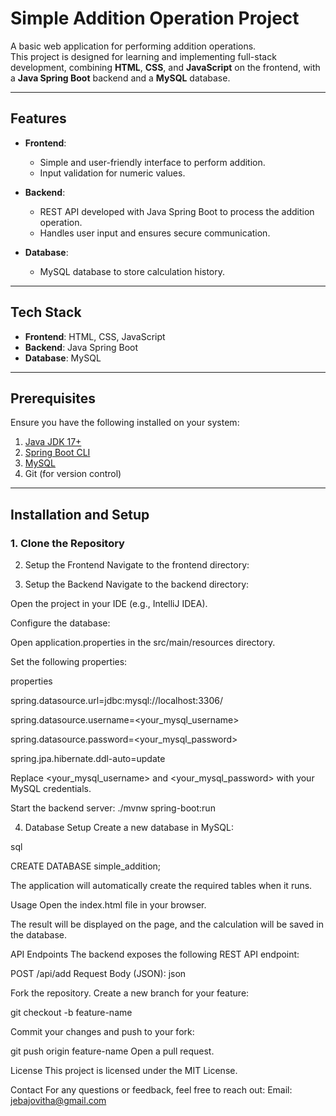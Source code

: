 # Simple Addition Operation Project

A basic web application for performing addition operations.  
This project is designed for learning and implementing full-stack development, combining **HTML**, **CSS**, and **JavaScript** on the frontend, with a **Java Spring Boot** backend and a **MySQL** database.

---

## Features

- **Frontend**: 
  - Simple and user-friendly interface to perform addition.
  - Input validation for numeric values.
  
- **Backend**:
  - REST API developed with Java Spring Boot to process the addition operation.
  - Handles user input and ensures secure communication.

- **Database**:
  - MySQL database to store calculation history.

---

## Tech Stack

- **Frontend**: HTML, CSS, JavaScript
- **Backend**: Java Spring Boot
- **Database**: MySQL

---

## Prerequisites

Ensure you have the following installed on your system:

1. [Java JDK 17+](https://www.oracle.com/java/technologies/javase-jdk17-downloads.html)
2. [Spring Boot CLI](https://spring.io/tools)
3. [MySQL](https://dev.mysql.com/downloads/)
4. Git (for version control)

---

## Installation and Setup

### 1. Clone the Repository

2. Setup the Frontend
Navigate to the frontend directory:

3. Setup the Backend
Navigate to the backend directory:

Open the project in your IDE (e.g., IntelliJ IDEA).

Configure the database:

Open application.properties in the src/main/resources directory.

Set the following properties:

properties

spring.datasource.url=jdbc:mysql://localhost:3306/<project name>

spring.datasource.username=<your_mysql_username>

spring.datasource.password=<your_mysql_password>

spring.jpa.hibernate.ddl-auto=update

Replace <your_mysql_username> and <your_mysql_password> with your MySQL credentials.

Start the backend server:
./mvnw spring-boot:run

4. Database Setup
Create a new database in MySQL:

sql

CREATE DATABASE simple_addition;

The application will automatically create the required tables when it runs.

Usage
Open the index.html file in your browser.

The result will be displayed on the page, and the calculation will be saved in the database.

API Endpoints
The backend exposes the following REST API endpoint:

POST /api/add
Request Body (JSON):
json

Fork the repository.
Create a new branch for your feature:

git checkout -b feature-name

Commit your changes and push to your fork:

git push origin feature-name
Open a pull request.

License
This project is licensed under the MIT License.

Contact
For any questions or feedback, feel free to reach out:
Email: jebajovitha@gmail.com





